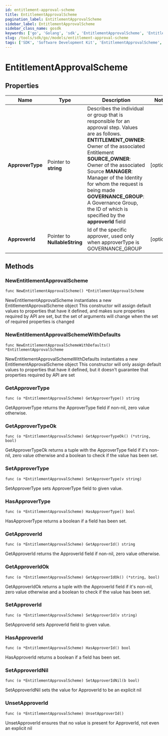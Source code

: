 ```yaml
---
id: entitlement-approval-scheme
title: EntitlementApprovalScheme
pagination_label: EntitlementApprovalScheme
sidebar_label: EntitlementApprovalScheme
sidebar_class_name: gosdk
keywords: ['go', 'Golang', 'sdk', 'EntitlementApprovalScheme', 'EntitlementApprovalScheme'] 
slug: /tools/sdk/go//models/entitlement-approval-scheme
tags: ['SDK', 'Software Development Kit', 'EntitlementApprovalScheme', 'EntitlementApprovalScheme']
---
```


# EntitlementApprovalScheme

## Properties

Name | Type | Description | Notes
------------ | ------------- | ------------- | -------------
**ApproverType** | Pointer to **string** | Describes the individual or group that is responsible for an approval step. Values are as follows.  **ENTITLEMENT_OWNER**: Owner of the associated Entitlement  **SOURCE_OWNER**: Owner of the associated Source  **MANAGER**: Manager of the Identity for whom the request is being made  **GOVERNANCE_GROUP**: A Governance Group, the ID of which is specified by the **approverId** field | [optional] 
**ApproverId** | Pointer to **NullableString** | Id of the specific approver, used only when approverType is GOVERNANCE_GROUP | [optional] 

## Methods

### NewEntitlementApprovalScheme

`func NewEntitlementApprovalScheme() *EntitlementApprovalScheme`

NewEntitlementApprovalScheme instantiates a new EntitlementApprovalScheme object
This constructor will assign default values to properties that have it defined,
and makes sure properties required by API are set, but the set of arguments
will change when the set of required properties is changed

### NewEntitlementApprovalSchemeWithDefaults

`func NewEntitlementApprovalSchemeWithDefaults() *EntitlementApprovalScheme`

NewEntitlementApprovalSchemeWithDefaults instantiates a new EntitlementApprovalScheme object
This constructor will only assign default values to properties that have it defined,
but it doesn't guarantee that properties required by API are set

### GetApproverType

`func (o *EntitlementApprovalScheme) GetApproverType() string`

GetApproverType returns the ApproverType field if non-nil, zero value otherwise.

### GetApproverTypeOk

`func (o *EntitlementApprovalScheme) GetApproverTypeOk() (*string, bool)`

GetApproverTypeOk returns a tuple with the ApproverType field if it's non-nil, zero value otherwise
and a boolean to check if the value has been set.

### SetApproverType

`func (o *EntitlementApprovalScheme) SetApproverType(v string)`

SetApproverType sets ApproverType field to given value.

### HasApproverType

`func (o *EntitlementApprovalScheme) HasApproverType() bool`

HasApproverType returns a boolean if a field has been set.

### GetApproverId

`func (o *EntitlementApprovalScheme) GetApproverId() string`

GetApproverId returns the ApproverId field if non-nil, zero value otherwise.

### GetApproverIdOk

`func (o *EntitlementApprovalScheme) GetApproverIdOk() (*string, bool)`

GetApproverIdOk returns a tuple with the ApproverId field if it's non-nil, zero value otherwise
and a boolean to check if the value has been set.

### SetApproverId

`func (o *EntitlementApprovalScheme) SetApproverId(v string)`

SetApproverId sets ApproverId field to given value.

### HasApproverId

`func (o *EntitlementApprovalScheme) HasApproverId() bool`

HasApproverId returns a boolean if a field has been set.

### SetApproverIdNil

`func (o *EntitlementApprovalScheme) SetApproverIdNil(b bool)`

 SetApproverIdNil sets the value for ApproverId to be an explicit nil

### UnsetApproverId
`func (o *EntitlementApprovalScheme) UnsetApproverId()`

UnsetApproverId ensures that no value is present for ApproverId, not even an explicit nil

